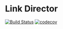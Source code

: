 # Link Director

[![Build Status](https://travis-ci.org/LouisIV/link-director.svg?branch=master)](https://travis-ci.org/LouisIV/link-director)
[![codecov](https://codecov.io/gh/LouisIV/link-director/branch/master/graph/badge.svg)](https://codecov.io/gh/LouisIV/link-director)
